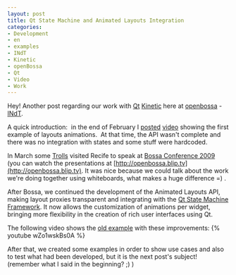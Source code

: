 ```yaml
---
layout: post
title: Qt State Machine and Animated Layouts Integration
categories:
- Development
- en
- examples
- INdT
- Kinetic
- openBossa
- Qt
- Video
- Work
---
```

Hey! Another post regarding our work with [Qt]("http://en.wikipedia.org/wiki/Qt_(toolkit)") [Kinetic](http://labs.trolltech.com/page/Projects/Graphics/Kinetic) here at [openbossa](http://www.openbossa.org/) - [INdT](http://www.indt.org.br/).

A quick introduction:  in the end of February I [posted](http://www.anselmolsm.org/blog/layout-animations-with-qt-kinetic/) [video](http://www.youtube.com/watch?v=M3HbmrNvQl4) showing the first example of layouts animations.  At that time, the API wasn't complete and there was no integration with states and some stuff were hardcoded.

In March some [Trolls](http://www.qtsoftware.com/) visited Recife to speak at [Bossa Conference 2009](http://www.bossaconference.org/) (you can watch the presentations at [http://openbossa.blip.tv](http://openbossa.blip.tv). It was nice because we could talk about the work we're doing together using whiteboards, what makes a huge difference =) .

After Bossa, we continued the development of the Animated Layouts API, making layout proxies transparent and integrating with the [Qt State Machine Framework](http://doc.trolltech.com/solutions/4/qtstatemachine/statemachine-api.html). It now allows the customization of animations per widget, bringing more flexibility in the creation of rich user interfaces using Qt.

The following video shows the [old example](http://www.youtube.com/watch?v=M3HbmrNvQl4) with these improvements:
{% youtube wZo1wskBs0A %}

After that, we created some examples in order to show use cases and also to test what had been developed, but it is the next post's subject! (remember what I said in the beginning? ;) )
